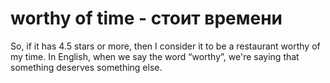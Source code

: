 # worthy of time - стоит времени




So, if it has 4.5 stars or more, then I consider it to be a restaurant worthy of my time. In English, when we say the word “worthy”, we're saying that something deserves something else.
